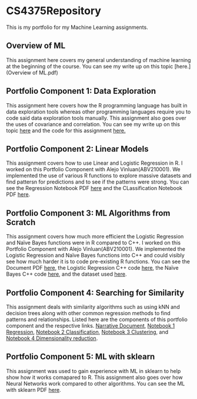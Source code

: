 # CS4375Repository
This is my portfolio for my Machine Learning assignments.

## Overview of ML

This assignment here covers my general understanding of machine learning at the beginning of the course.
You can see my write up on this topic [here.](Overview of ML.pdf)

## Portfolio Component 1: Data Exploration 

This assignment here covers how the R programming language has built in data exploration tools whereas other programming languages require you to code said data exploration tools manually. This assignment also goes over the uses of covariance and correlation. You can see my write up on this topic [here](CSMLComponent1.pdf) and the code for this assignment [here.](CSMLComp1.cpp)

## Portfolio Component 2: Linear Models

This assignment covers how to use Linear and Logistic Regression in R. I worked on this Portfolio Component with Alejo Vinluan(ABV210001). We implemented the use of various R functions to explore massive datasets and find pattersn for predictions and to see if the patterns were strong. You can see the Regression Notebook PDF [here](Regression.pdf) and the CLassification Notebook PDF [here](Classification.pdf).

## Portfolio Component 3: ML Algorithms from Scratch 

This assignment covers how much more efficient the Logistic Regression and Naïve Bayes functions were in R compared to C++. I worked on this Portfolio Component with Alejo Vinluan(ABV210001). We implemented the Logistic Regression and Naïve Bayes functions into C++ and could visibly see how much harder it is to code pre-existing R functions. You can see the Document PDF [here](MLAlgosFromScratch.pdf), the Logistic Regression C++ code [here](MLAlgosFromScratch.cpp), the Naïve Bayes C++ code [here](naive_bayes.cpp), and the dataset used [here](titanic_project.csv).

## Portfolio Component 4: Searching for Similarity

This assignment deals with similarity algorithms such as using kNN and decision trees along with other common regression methods to find patterns and relationships. Listed here are the components of this portfolio component and the respective links. [Narrative Document](CS_4375_Ensemble_Assignment.pdf), [Notebook 1 Regression](SimilarityRegression.pdf), [Notebook 2 Classification](wxa200000_similarity_algorithms.pdf), [Notebook 3 Clustering](Notebook_3_Clustering.pdf), and [Notebook 4 Dimensionality reduction](PCA_LDA.pdf). 

## Portfolio Component 5: ML with sklearn

This assignment was used to gain experience with ML in sklearn to help show how it works comapared to R. This assignment also goes over how Neural Networks work compared to other algorithms. You can see the ML with sklearn PDF [here](MLWithsklearn.pdf).     
